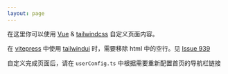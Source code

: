 ```yaml
---
layout: page
---
```

<script setup>
  import { onMounted, ref } from 'vue'

  onMounted(() => {
    // .vitepress/theme/js/nav.js
    toggleNavbarOnPageChange()
  })
</script>
<style lang="scss">
  .home {
    .content {
      @apply font-bold text-2xl;

      a {
        @apply text-blue-700;
      }
    }
  }
</style>

<div class="home container w-3/4 m-auto mt-6 flex flex-col justify-center">
  <p class="content">
    在这里你可以使用 <a href="https://vitepress.vuejs.org/guide/using-vue.html" target="_blank">Vue</a> & <a href="https://tailwindcss.com/docs/installation" target="_blank">tailwindcss</a> 自定义页面内容。
  </p>

  <p class="content">在 <a href="https://vitepress.vuejs.org/" target="_blank">vitepress</a> 中使用 <a href="https://tailwindui.com/" target="_blank">tailwindui</a> 时，需要移除 html 中的空行。见 <a href="https://github.com/vuejs/vitepress/issues/939" target="_blank">Issue 939</a></p>
  <p class="content">自定义完成页面后，请在 <code>userConfig.ts</code> 中根据需要重新配置首页的导航栏链接</p>
</div>
